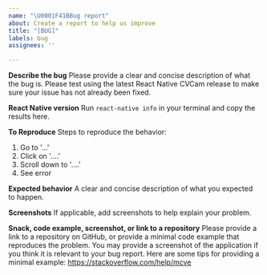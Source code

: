 ```yaml
---
name: "\U0001F41BBug report"
about: Create a report to help us improve
title: "[BUG]"
labels: bug
assignees: ''

---
```


**Describe the bug**
Please provide a clear and concise description of what the bug is.
Please test using the latest React Native CVCam release to make sure your issue has not already been fixed.

**React Native version**
Run `react-native info` in your terminal and copy the results here.

**To Reproduce**
Steps to reproduce the behavior:
1. Go to '...'
2. Click on '....'
3. Scroll down to '....'
4. See error

**Expected behavior**
A clear and concise description of what you expected to happen.

**Screenshots**
If applicable, add screenshots to help explain your problem.

**Snack, code example, screenshot, or link to a repository**
Please provide a link to a repository on GitHub, or provide a minimal code example that reproduces the problem.
You may provide a screenshot of the application if you think it is relevant to your bug report.
Here are some tips for providing a minimal example: https://stackoverflow.com/help/mcve
